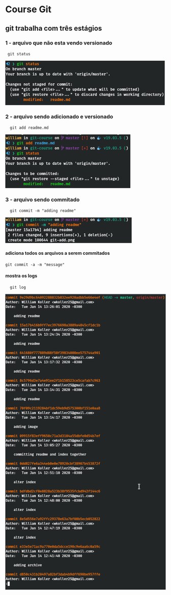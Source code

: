 # Course Git

## git trabalha com três estágios

### 1 - arquivo que não esta vendo versionado

 ```
  git status
 ```

 <img src="git-status.png"/>

### 2 - arquivo sendo adicionado e versionado

```
  git add readme.md
```

<img src="git-add.png"/>

### 3 - arquivo sendo commitado

```
  git commit -m "adding readme"
```

<img src="git-commit.png"/>

#### adiciona todos os arquivos a serem commitados

```
git commit -a -m "message"

```

#### mostra os logs

```
  git log
```

<img src="git-log.png"/>
